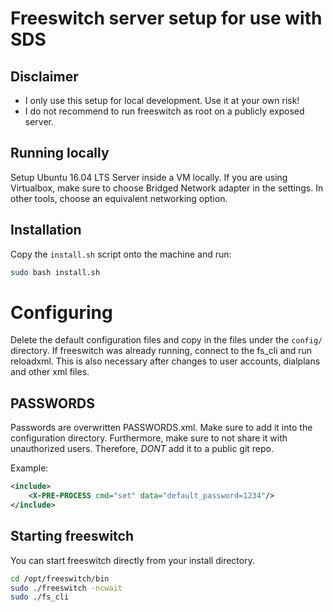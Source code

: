 # Freeswitch server setup for use with SDS

## Disclaimer
 - I only use this setup for local development. Use it at your own risk!
 - I do not recommend to run freeswitch as root on a publicly exposed 
   server. 

## Running locally
Setup Ubuntu 16.04 LTS Server inside a VM locally. If you are
using Virtualbox, make sure to choose Bridged Network adapter in the
settings. In other tools, choose an equivalent networking option.

## Installation
Copy the `install.sh` script onto the machine and run:
```bash
sudo bash install.sh
```

# Configuring
Delete the default configuration files and copy in the files under
the `config/` directory. If freeswitch was already running, connect
to the fs\_cli and run reloadxml. This is also necessary after changes
to user accounts, dialplans and other xml files.

## PASSWORDS
Passwords are overwritten PASSWORDS.xml. Make sure to add it into the
configuration directory. Furthermore, make sure to not share it with
unauthorized users. Therefore, *DONT* add it to a public git repo.

Example:
```xml
<include>
	<X-PRE-PROCESS cmd="set" data="default_password=1234"/>
</include>
```

## Starting freeswitch
You can start freeswitch directly from your install directory.
```bash
cd /opt/freeswitch/bin
sudo ./freeswitch -ncwait
sudo ./fs_cli
```

